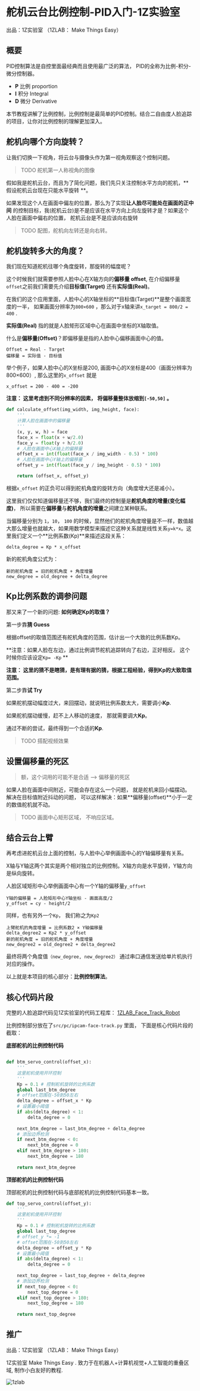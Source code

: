 # 舵机云台比例控制-PID入门-1Z实验室



出品：1Z实验室 （1ZLAB： Make Things Easy）

## 概要

 PID控制算法是自控里面最经典而且使用最广泛的算法， PID的全称为比例-积分-微分控制器。

* **P** 比例 proportion
* **I** 积分 Integral
* **D** 微分 Derivative



本节教程讲解了比例控制，比例控制是最简单的PID控制。结合二自由度人脸追踪的项目，让你对比例控制的理解更加深入。



## 舵机向哪个方向旋转？

让我们切换一下视角，将云台与摄像头作为第一视角观察这个控制问题。

> TODO 舵机第一人称视角的图像



假如我是舵机云台，而且为了简化问题，我们先只关注控制水平方向的舵机，**假设舵机云台现在只能水平旋转	 **。

如果发现这个人在画面中偏左的位置，那么为了实现**让人脸尽可能处在画面的正中间** 的控制目标，我(舵机云台)是不是应该在水平方向上向左旋转才是？如果这个人脸在画面中偏右的位置， 舵机云台是不是应该向右旋转

> TODO 配图，舵机向左转还是向右转。



## 舵机旋转多大的角度？

我们现在知道舵机往哪个角度旋转，那旋转的幅度呢？

这个时候我们就需要参照人脸中心在X轴方向的**偏移量 offset**, 在介绍偏移量`offset`之前我们需要先介绍**目标值(Target)** 还有**实际值(Real)**。 

在我们的这个应用里面，人脸中心的X轴坐标的**目标值(Target)**是整个画面宽度的一半， 如果画面分辨率为`800×600` ，那么对于x轴来讲`x_target = 800/2 = 400` .

**实际值(Real)** 指的就是人脸矩形区域中心在画面中坐标的X轴取值。



什么是**偏移量(Offset)**？即偏移量是指的人脸中心偏移画面中心的值。

```
Offset = Real - Target
偏移量 = 实际值 - 目标值
```



举个例子，如果人脸中心的X坐标是200, 画面中心的X坐标是400（画面分辨率为 800×600）, 那么这里的`x_offset` 就是

```
x_offset = 200 - 400 = -200
```



**注意： 这里考虑到不同分辨率的因素， 将偏移量整体放缩到`[-50,50]` 。**

```python
def calculate_offset(img_width, img_height, face):
    '''
    计算人脸在画面中的偏移量
    '''
    (x, y, w, h) = face
    face_x = float(x + w/2.0)
    face_y = float(y + h/2.0)
    # 人脸在画面中心X轴上的偏移量
    offset_x = int(float(face_x / img_width - 0.5) * 100)
    # 人脸在画面中心Y轴上的偏移量
    offset_y = int(float(face_y / img_height - 0.5) * 100)

    return (offset_x, offset_y)
```



根据`x_offset` 的正负可以得到舵机角度的旋转方向（角度增大还是减小）。

这里我们仅仅知道偏移量还不够，我们最终的控制量是**舵机角度的增量(变化幅度)**， 所以需要在**偏移量**与**舵机角度的增量**之间建立某种联系。

当偏移量分别为 `1`，`10`， `100` 的时候，显然他们的舵机角度增量是不一样，数值越大那么增量也就越大，如果用数学模型来描述它这种关系就是线性关系`y=k*x`。这里我们定义一个**比例系数(Kp)**来描述这段关系：

```
delta_degree = Kp * x_offset
```

新的舵机角度公式为：

```
新的舵机角度 = 旧的舵机角度 + 角度增量
new_degree = old_degree + delta_degree
```



## Kp比例系数的调参问题

那又来了一个新的问题: **如何确定Kp的取值？**



第一步靠**猜 Guess**

根据offset的取值范围还有舵机角度的范围，估计出一个大致的比例系数Kp。

**注意：如果人脸在左边，通过比例调节舵机追踪转向了右边，正好相反。 这个时候你应该设定`Kp= -Kp` **

**注意： 这里的猜不是瞎猜，是有理有据的猜，根据工程经验，得到Kp的大致取值范围。**



第二步靠**试 Try**

如果舵机摆动幅度过大，来回摆动，就说明比例系数太大，需要调小**Kp**. 

如果舵机摆动缓慢，赶不上人移动的速度， 那就需要调大**Kp**。

通过不断的尝试，最终得到一个合适的**Kp**. 



>  TODO 搭配视频效果



## 设置偏移量的死区

> 额，这个词用的可能不是合适 --> 偏移量的死区

如果人脸在画面中间附近，可能会存在这么一个问题， 就是舵机来回小幅摆动。 解决在目标值附近抖动的问题， 可以这样解决：如果**偏移量(offset)**小于一定的数值舵机就不动。 

> TODO 画面中心矩形区域， 不响应区域。



## 结合云台上臂

再考虑进舵机云台上面的控制，与人脸中心举例画面中心的Y轴偏移量有关系。

X轴与Y轴这两个其实是两个相对独立的比例控制。X轴方向是水平旋转，Y轴方向是纵向旋转。 

人脸区域矩形中心举例画面中心有一个Y轴的偏移量`y_offset` 

```
Y轴的偏移量 = 人脸矩形中心Y轴坐标 - 画面高度/2
y_offset = cy - height/2
```

同样，也有另外一个`Kp`， 我们称之为`Kp2`

```
上臂舵机的角度增量 = 比例系数2 × Y轴偏移量
delta_degree2 = Kp2 * y_offset
新的舵机角度 = 旧的舵机角度 + 角度增量
new_degree2 = old_degree2 + delta_degree2
```

最终将两个角度值`（new_degree, new_degree2）` 通过串口通信发送给单片机执行对应的操作。

以上就是本项目的核心部分：**比例控制算法**。



## 核心代码片段

完整的人脸追踪代码见1Z实验室的代码工程库：  [1ZLAB_Face_Track_Robot](https://github.com/1zlab/1ZLAB_Face_Track_Robot)



比例控制部分放在了`src/pc/ipcam-face-track.py` 里面， 下面是核心代码片段的截取：

**底部舵机的比例控制代码**

```python

def btm_servo_control(offset_x):
    '''
    这里舵机使用开环控制
    '''
    Kp = 0.1 # 控制舵机旋转的比例系数
    global last_btm_degree
    # offset范围在-50到50左右
    delta_degree = offset_x * Kp
    # 设置最小阈值
    if abs(delta_degree) < 1:
        delta_degree = 0
    
    next_btm_degree = last_btm_degree + delta_degree
    # 添加边界检测
    if next_btm_degree < 0:
        next_btm_degree = 0
    elif next_btm_degree > 180:
        next_btm_degree = 180
    
    return next_btm_degree

```



**顶部舵机的比例控制代码**

顶部舵机的比例控制代码与底部舵机的比例控制代码基本一致。

```python
def top_servo_control(offset_y):
    '''
    这里舵机使用开环控制
    '''
    Kp = 0.1 # 控制舵机旋转的比例系数
    global last_top_degree
    # offset_y *= -1
    # offset范围在-50到50左右
    delta_degree = offset_y * Kp
    # 设置最小阈值
    if abs(delta_degree) < 1:
        delta_degree = 0
    
    next_top_degree = last_top_degree + delta_degree
    # 添加边界检测
    if next_top_degree < 0:
        next_top_degree = 0
    elif next_top_degree > 180:
        next_top_degree = 180
    
    return next_top_degree
```



## 推广

出品：1Z实验室 （1ZLAB： Make Things Easy）

1Z实验室 Make Things Easy .  致力于在机器人+计算机视觉+人工智能的重叠区域, 制作小白友好的教程.



![1zlab](https://upload-images.jianshu.io/upload_images/1199728-589a80ff77f380d8.png?imageMogr2/auto-orient/strip%7CimageView2/2/w/700)